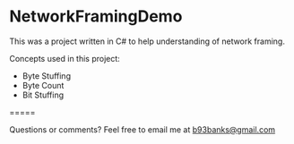 # NetworkFramingDemo

This was a project written in C# to help understanding of network framing.

Concepts used in this project:
* Byte Stuffing
* Byte Count
* Bit Stuffing

=====

Questions or comments? Feel free to email me at b93banks@gmail.com
